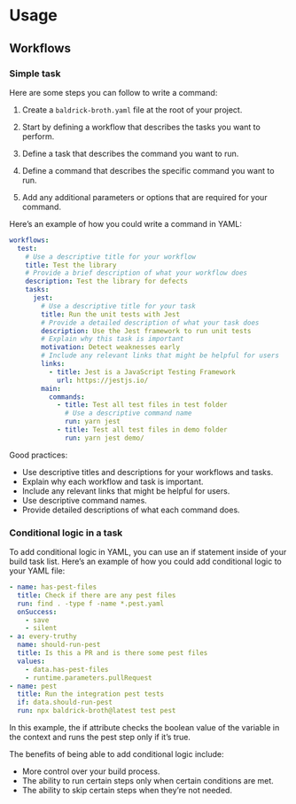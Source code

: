 # Usage

## Workflows

### Simple task

Here are some steps you can follow to write a command:

1. Create a `baldrick-broth.yaml` file at the root of your project.

1. Start by defining a workflow that describes the tasks you want to perform.

1. Define a task that describes the command you want to run.

1. Define a command that describes the specific command you want to run.

1. Add any additional parameters or options that are required for your command.


Here’s an example of how you could write a command in YAML:


```yaml
workflows:
  test:
    # Use a descriptive title for your workflow
    title: Test the library
    # Provide a brief description of what your workflow does
    description: Test the library for defects
    tasks:
      jest:
        # Use a descriptive title for your task
        title: Run the unit tests with Jest
        # Provide a detailed description of what your task does
        description: Use the Jest framework to run unit tests
        # Explain why this task is important
        motivation: Detect weaknesses early
        # Include any relevant links that might be helpful for users
        links:
          - title: Jest is a JavaScript Testing Framework
            url: https://jestjs.io/
        main:
          commands:
            - title: Test all test files in test folder
              # Use a descriptive command name
              run: yarn jest
            - title: Test all test files in demo folder
              run: yarn jest demo/

```

Good practices:

- Use descriptive titles and descriptions for your workflows and tasks.
- Explain why each workflow and task is important.
- Include any relevant links that might be helpful for users.
- Use descriptive command names.
- Provide detailed descriptions of what each command does.

### Conditional logic in a task

To add conditional logic in YAML, you can use an if statement inside of your build task list. Here’s an example of how you could add conditional logic to your YAML file:

```YAML
- name: has-pest-files
  title: Check if there are any pest files
  run: find . -type f -name *.pest.yaml
  onSuccess:
    - save
    - silent
- a: every-truthy
  name: should-run-pest
  title: Is this a PR and is there some pest files
  values:
    - data.has-pest-files
    - runtime.parameters.pullRequest
- name: pest
  title: Run the integration pest tests
  if: data.should-run-pest
  run: npx baldrick-broth@latest test pest
```

In this example, the if attribute checks the boolean value of the variable in the context and runs the pest step only if it’s true.

The benefits of being able to add conditional logic include:

- More control over your build process.
- The ability to run certain steps only when certain conditions are met.
- The ability to skip certain steps when they’re not needed.


